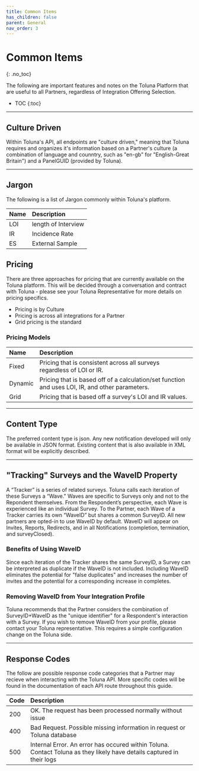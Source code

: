 ```yaml
---
title: Common Items
has_children: false
parent: General
nav_order: 3
---
```


# Common Items
{: .no_toc}

The following are important features and notes on the Toluna Platform that are useful to all Partners, regardless of Integration Offering Selection.

* TOC
{:toc}

---

## Culture Driven

Within Toluna's API, all endpoints are "culture driven," meaning that Toluna requires and organizes it's information based on a Partner's culture (a combination of language and counntry, such as "en-gb" for "English-Great Britain") and a PanelGUID (provided by Toluna).

---

## Jargon

The following is a list of Jargon commonly within Toluna's platform.

| Name | Description |
| :--- | :--- |
| LOI | length of Interview |
| IR | Incidence Rate |
| ES | External Sample |



## Pricing

There are three approaches for pricing that are currently available on the Toluna platform.  This will be decided through a conversation and contract with Toluna - please see your Toluna Representative for more details on pricing specifics. 

- Pricing is by Culture
- Pricing is across all integrations for a Partner
- Grid pricing is the standard 

### Pricing Models

| Name | Description |
| :--- | :--- |
| Fixed |  Pricing that is consistent across all surveys regardless of LOI or IR.|
| Dynamic |  Pricing that is based off of a calculation/set function and uses LOI, IR, and other parameters.  |
| Grid | Pricing that is based off a survey's LOI and IR values.  |


---

## Content Type

The preferred content type is json. Any new notification developed will only be available in JSON format. Existing content that is also available in XML format will be explicitly described.

---

## "Tracking" Surveys and the WaveID Property

A “Tracker” is a series of related surveys. Toluna calls each iteration of these Surveys a “Wave." Waves are specific to Surveys only and not to the Repondent themselves. From the Respondent’s perspective, each Wave is experienced like an individual Survey. To the Partner, each Wave of a Tracker carries its own “WaveID” but shares a common SurveyID. All new partners are opted-in to use WaveID by default. WaveID will appear on Invites, Reports, Redirects, and in all Notifications (completion, termination, and surveyClosed).

### Benefits of Using WaveID

Since each iteration of the Tracker shares the same SurveyID, a Survey can be interpreted as duplicate if the WaveID is not included. Including WaveID eliminates the potential for "false duplicates" and increases the number of invites and the potential for a corresponding increase in completes.

### Removing WaveID from Your Integration Profile

Toluna recommends that the Partner considers the combination of SurveyID+WaveID as the "unique identifier" for a Respondent's interaction with a Survey. If you wish to remove WaveID from your profile, please contact your Toluna representative. This requires a simple configuration change on the Toluna side.

---

## Response Codes

The follow are possible response code categories that a Partner may recieve when interacting with the Toluna API. More specific codes will be found in the documentation of each API route throughout this guide.

| Code | Description |
| :--- | :--- |
| 200 | OK. The request has been processed normally without issue |
| 400 | Bad Request. Possible missing information in request or Toluna database |
| 500 | Internal Error. An error has occured within Toluna. Contact Toluna as they likely have details captured in their logs |